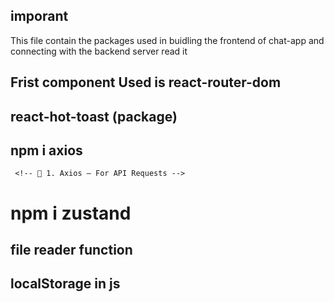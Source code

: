 ## imporant ##
 This file contain the packages used in buidling the frontend of chat-app and connecting with the backend server read it 

## Frist component Used is react-router-dom
  <!-- react-router-dom is a popular routing library for React that enables navigation between different components/pages in a single-page application (SPA) without refreshing the page.
   npm i react-router-dom -->

   

## react-hot-toast (package)
 <!-- react-hot-toast is a lightweight, fast, and beautiful toast notification library for React. It allows you to display success, error, and loading messages with minimal configuration and maximum customizability. -->
 <!-- npm i react-hot-toast -->
 
    
 ## npm i axios 
     <!-- 🔹 1. Axios – For API Requests -->
<!-- Axios is a promise-based HTTP client used to make requests to external APIs (like REST APIs or your backend server). -->
<!-- ✅ Common Uses:
GET data from a server (e.g., fetch user data) -->
<!-- POST data to a server (e.g., send login form) -->
<!-- Handle authentication, errors, headers, etc.  --> 

# npm i zustand 
 <!-- Zustand is a lightweight state management library. It helps manage and share global or local state across your React components, without the boilerplate of Redux or Context API. -->
 <!-- Store authentication state (e.g., isLoggedIn)
Share theme, user data, cart items across components
Manage UI state (like modals, menus) -->


## file reader function 
 <!-- The FileReader function in JavaScript is used to read the contents of files (like images, PDFs, or text files) selected by the user through an <input type="file" />. It allows you to read the file data asynchronously and convert it into a format that you can use in your frontend, such as: base64Url, text etc -->

## localStorage in js 
 <!-- localStorage is a web storage API in JavaScript that allows you to store key-value pairs in the browser, so the data persists even after refreshing or closing the tab.

✅ Key Features of localStorage:
Feature	Description
Persists data	Data stays even if you close or reload the browser
Key-value pairs	Stores only strings as key-value pairs
Synchronous	Blocking operations (not async)
5-10MB limit	Storage size limit (varies by browser)
🧠 Common Use Cases:

Storing authentication tokens

Remembering theme settings (light/dark mode)

Saving form data temporarily

Caching API responses

Keeping user preferences or filters -->